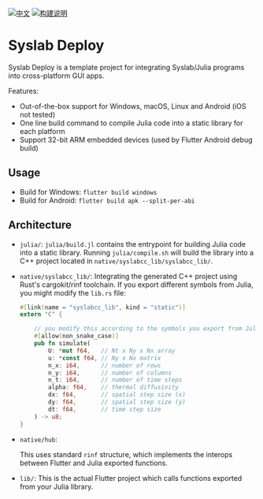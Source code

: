 
[![中文](https://img.shields.io/badge/中文-README-orange.svg)](https://github.com/Suzhou-Tongyuan/syslab-deploy/blob/main/README.zh_CN.md) [![构建说明](https://img.shields.io/badge/中文-构建说明-blue.svg)](https://github.com/Suzhou-Tongyuan/syslab-deploy/blob/main/STEP.zh_CN.md)

# Syslab Deploy

Syslab Deploy is a template project for integrating Syslab/Julia programs into
cross-platform GUI apps.

Features:

- Out-of-the-box support for Windows, macOS, Linux and Android (iOS not tested)
- One line build command to compile Julia code into a static library for each
  platform
- Support 32-bit ARM embedded devices (used by Flutter Android debug build)

## Usage

- Build for Windows: `flutter build windows`
- Build for Android: `flutter build apk --split-per-abi`

## Architecture

- `julia/`: `julia/build.jl` contains the entrypoint for building Julia code
  into a static library. Running `julia/compile.sh` will build the library into a C++ project located in `native/syslabcc_lib/syslabcc_lib/`.

- `native/syslabcc_lib/`: Integrating the generated C++ project using Rust's
  cargokit/rinf toolchain. If you export different symbols from Julia, you might
  modify the `lib.rs` file:

  ```rust
  #[link(name = "syslabcc_lib", kind = "static")]
  extern "C" {

      // you modify this according to the symbols you export from Julia
      #[allow(non_snake_case)]
      pub fn simulate(
          U: *mut f64,   // Nt x Ny x Nx array
          u: *const f64, // Ny x Nx matrix
          n_x: i64,      // number of rows
          n_y: i64,      // number of columns
          n_t: i64,      // number of time steps
          alpha: f64,    // thermal diffusivity
          dx: f64,       // spatial step size (x)
          dy: f64,       // spatial step size (y)
          dt: f64,       // time step size
      ) -> u8;
  }
  ```

- `native/hub`:

  This uses standard `rinf` structure, which implements the interops between
  Flutter and Julia exported functions.

- `lib/`: This is the actual Flutter project which calls functions exported from
  your Julia library.
